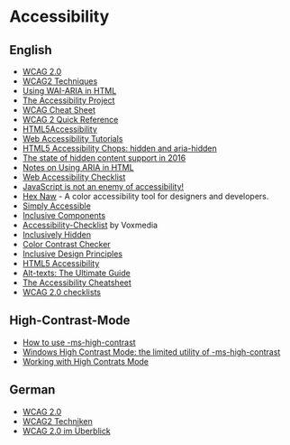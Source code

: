 Accessibility
=============

English
-------

-	[WCAG 2.0](http://www.w3.org/TR/2008/REC-WCAG20-20081211/)
-	[WCAG2 Techniques](http://www.w3.org/TR/2012/NOTE-WCAG20-TECHS-20120103/)
-	[Using WAI-ARIA in HTML](http://www.w3.org/TR/2013/WD-aria-in-html-20130214/)
-	[The Accessibility Project](http://a11yproject.com/)
-	[WCAG Cheat Sheet](http://worksperfectly.net/wcag/)
-	[WCAG 2 Quick Reference](http://www.3pha.com/wcag2/)
-	[HTML5Accessibility](http://www.html5accessibility.com/)
-	[Web Accessibility Tutorials](http://www.w3.org/WAI/tutorials/)
-	[HTML5 Accessibility Chops: hidden and aria-hidden](https://www.paciellogroup.com/blog/2012/05/html5-accessibility-chops-hidden-and-aria-hidden/)
-	[The state of hidden content support in 2016](https://www.paciellogroup.com/blog/2016/01/the-state-of-hidden-content-support-in-2016/)
-	[Notes on Using ARIA in HTML](http://w3c.github.io/aria-in-html/)
-	[Web Accessibility Checklist](http://a11yproject.com/checklist.html)
-	[JavaScript is not an enemy of accessibility!](https://www.marcozehe.de/2016/11/23/javascript-not-enemy-accessibility/)
-	[Hex Naw](https://hexnaw.com/) - A color accessibility tool for designers and developers.
-	[Simply Accessible](http://simplyaccessible.com/)
-	[Inclusive Components](http://inclusive-components.club/)
- [Accessibility-Checklist](http://accessibility.voxmedia.com) by Voxmedia
- [Inclusively Hidden](http://www.scottohara.me/blog/2017/04/14/inclusively-hidden.html)
-	[Color Contrast Checker](https://marijohannessen.github.io/color-contrast-checker/)
- [Inclusive Design Principles](http://inclusivedesignprinciples.org)
- [HTML5 Accessibility](http://html5accessibility.com)
- [Alt-texts: The Ultimate Guide](https://axesslab.com/alt-texts)
- [The Accessibility Cheatsheet](https://bitsofco.de/the-accessibility-cheatsheet/)
- [WCAG 2.0 checklists](https://www.wuhcag.com/wcag-checklist/)

High-Contrast-Mode
------

- [How to use -ms-high-contrast](http://www.gwhitworth.com/blog/2017/04/how-to-use-ms-high-contrast)
- [Windows High Contrast Mode: the limited utility of -ms-high-contrast](https://developer.paciellogroup.com/blog/2016/12/windows-high-contrast-mode-the-limited-utility-of-ms-high-contrast/)
- [Working with High Contrats Mode](https://rawgit.com/ericwbailey/working-with-high-contrast-mode-talk/master/index.html#/)

German
------

-	[WCAG 2.0](http://www.w3.org/Translations/WCAG20-de/)
-	[WCAG2 Techniken](http://www.einfach-fuer-alle.de/wcag2.0/uebersetzungen/WCAG20-TECHS/)
-	[WCAG 2.0 im Überblick](http://www.einfach-fuer-alle.de/artikel/wcag-einfuehrung/)
